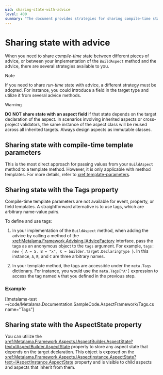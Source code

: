 ```yaml
---
uid: sharing-state-with-advice
level: 400
summary: "The document provides strategies for sharing compile-time state between different pieces of advice or the BuildAspect method and the advice. It discusses sharing state with compile-time template parameters, the Tags property, and the AspectState property."
---
```


# Sharing state with advice

When you need to share _compile-time_ state between different pieces of advice, or between your implementation of the `BuildAspect` method and the advice, there are several strategies available to you.

> [!NOTE]
> If you need to share _run-time_ state with advice, a different strategy must be adopted. For instance, you could introduce a field in the target type and utilize it from several advice methods.

> [!WARNING]
> **DO NOT share state with an aspect field** if that state depends on the target declaration of the aspect. In scenarios involving inherited aspects or cross-project validators, the same instance of the aspect class will be reused across all inherited targets. Always design aspects as immutable classes.

## Sharing state with compile-time template parameters

This is the most direct approach for passing values from your `BuildAspect` method to a template method. However, it is only applicable with method templates. For more details, refer to <xref:template-parameters>.

## Sharing state with the Tags property

Compile-time template parameters are not available for event, property, or field templates. A straightforward alternative is to use tags, which are arbitrary name-value pairs.

To define and use tags:

1. In your implementation of the `BuildAspect` method, when adding the advice by calling a method of the <xref:Metalama.Framework.Advising.IAdviceFactory> interface, pass the tags as an anonymous object to the `tags` argument. For example, `tags: new { A = 5, B = "x", C = builder.Target.DeclaringType }`. In this instance, `A`, `B`, and `C` are three arbitrary names.

2. In your template method, the tags are accessible under the `meta.Tags` dictionary. For instance, you would use the `meta.Tags["A"]` expression to access the tag named `A` that you defined in the previous step.

### Example

[!metalama-test  ~/code/Metalama.Documentation.SampleCode.AspectFramework/Tags.cs name="Tags"]

## Sharing state with the AspectState property

You can utilize the <xref:Metalama.Framework.Aspects.IAspectBuilder.AspectState?text=IAspectBuilder.AspectState> property to store any aspect state that depends on the target declaration. This object is exposed on the <xref:Metalama.Framework.Aspects.IAspectInstance.AspectState?text=IAspectInstance.AspectState> property and is visible to child aspects and aspects that inherit from them.



